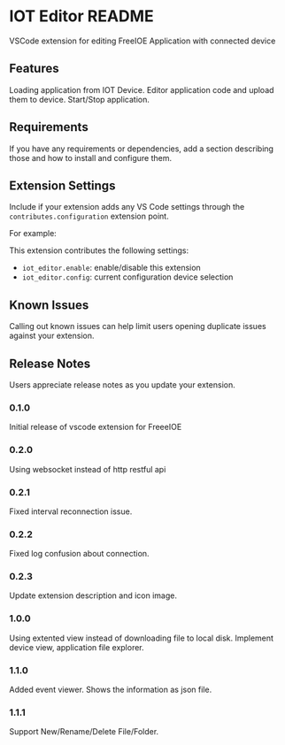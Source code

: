 # IOT Editor README

VSCode extension for editing FreeIOE Application with connected device

## Features

Loading application from IOT Device.
Editor application code and upload them to device.
Start/Stop application.

## Requirements

If you have any requirements or dependencies, add a section describing those and how to install and configure them.

## Extension Settings

Include if your extension adds any VS Code settings through the `contributes.configuration` extension point.

For example:

This extension contributes the following settings:

* `iot_editor.enable`: enable/disable this extension
* `iot_editor.config`: current configuration device selection

## Known Issues

Calling out known issues can help limit users opening duplicate issues against your extension.

## Release Notes

Users appreciate release notes as you update your extension.

### 0.1.0

Initial release of vscode extension for FreeeIOE

### 0.2.0

Using websocket instead of http restful api

### 0.2.1

Fixed interval reconnection issue.

### 0.2.2

Fixed log confusion about connection.

### 0.2.3

Update extension description and icon image.

### 1.0.0

Using extented view instead of downloading file to local disk.
Implement device view, application file explorer.

### 1.1.0

Added event viewer.
Shows the information as json file.

### 1.1.1

Support New/Rename/Delete File/Folder.
